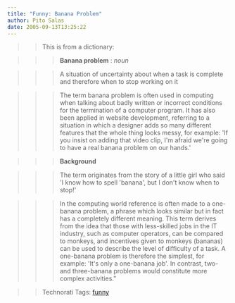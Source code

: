 ```yaml
---
title: "Funny: Banana Problem"
author: Pito Salas
date: 2005-09-13T13:25:22
---
```



>>

>> This is from a dictionary:

>>

>>> **Banana problem** : _noun_

>>

>>> A situation of uncertainty about when a task is complete and therefore
when to stop working on it

>>

>>> The term banana problem is often used in computing when talking about
badly written or incorrect conditions for the termination of a computer
program. It has also been applied in website development, referring to a
situation in which a designer adds so many different features that the whole
thing looks messy, for example: 'If you insist on adding that video clip, I'm
afraid we're going to have a real banana problem on our hands.'

>>

>>> **Background**

>>

>>> The term originates from the story of a little girl who said 'I know how
to spell 'banana', but I don't know when to stop!'

>>

>>> In the computing world reference is often made to a one-banana problem, a
phrase which looks similar but in fact has a completely different meaning.
This term derives from the idea that those with less-skilled jobs in the IT
industry, such as computer operators, can be compared to monkeys, and
incentives given to monkeys (bananas) can be used to describe the level of
difficulty of a task. A one-banana problem is therefore the simplest, for
example: 'It's only a one-banana job'. In contrast, two- and three-banana
problems would constitute more complex activities."

>>

>> Technorati Tags: [funny](<http://www.technorati.com/tag/funny>)



